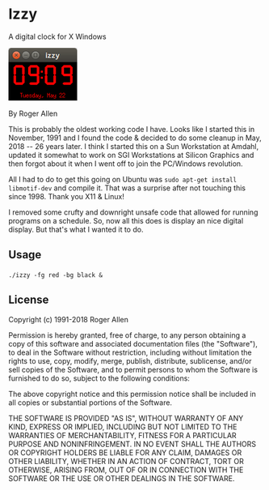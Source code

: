 Izzy
====

A digital clock for X Windows

![Izzy Screenshot](https://github.com/rogerallen/izzy/raw/master/izzy.png "Izzy Screenshot")

By Roger Allen

This is probably the oldest working code I have.  Looks like I started this in November, 1991 and I found the code & decided to do some cleanup in May, 2018 -- 26 years later.  I think I started this on a Sun Workstation at Amdahl, updated it somewhat to work on SGI Workstations at Silicon Graphics and then forgot about it when I went off to join the PC/Windows revolution.

All I had to do to get this going on Ubuntu was `sudo apt-get install libmotif-dev` and compile it.  That was a surprise after not touching this since 1998.  Thank you X11 & Linux!

I removed some crufty and downright unsafe code that allowed for running programs on a schedule.  So, now all this does is display an nice digital display.  But that's what I wanted it to do.

Usage
-----

`./izzy -fg red -bg black &`

License
-------

Copyright (c) 1991-2018 Roger Allen

Permission is hereby granted, free of charge, to any person obtaining a copy
of this software and associated documentation files (the "Software"), to deal
in the Software without restriction, including without limitation the rights
to use, copy, modify, merge, publish, distribute, sublicense, and/or sell
copies of the Software, and to permit persons to whom the Software is
furnished to do so, subject to the following conditions:

The above copyright notice and this permission notice shall be included in all
copies or substantial portions of the Software.

THE SOFTWARE IS PROVIDED "AS IS", WITHOUT WARRANTY OF ANY KIND, EXPRESS OR
IMPLIED, INCLUDING BUT NOT LIMITED TO THE WARRANTIES OF MERCHANTABILITY,
FITNESS FOR A PARTICULAR PURPOSE AND NONINFRINGEMENT. IN NO EVENT SHALL THE
AUTHORS OR COPYRIGHT HOLDERS BE LIABLE FOR ANY CLAIM, DAMAGES OR OTHER
LIABILITY, WHETHER IN AN ACTION OF CONTRACT, TORT OR OTHERWISE, ARISING FROM,
OUT OF OR IN CONNECTION WITH THE SOFTWARE OR THE USE OR OTHER DEALINGS IN THE
SOFTWARE.
